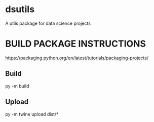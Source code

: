 # dsutils
A utils package for data science projects

# BUILD PACKAGE INSTRUCTIONS
https://packaging.python.org/en/latest/tutorials/packaging-projects/

## Build
py -m build
## Upload
py -m twine upload dist/*